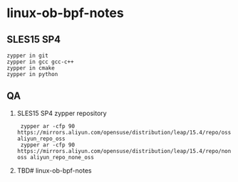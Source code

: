 # linux-ob-bpf-notes

## SLES15 SP4

    zypper in git
    zypper in gcc gcc-c++
    zypper in cmake
    zypper in python

## QA


1. SLES15 SP4 zypper repository

        zypper ar -cfp 90 https://mirrors.aliyun.com/opensuse/distribution/leap/15.4/repo/oss aliyun_repo_oss
        zypper ar -cfp 90 https://mirrors.aliyun.com/opensuse/distribution/leap/15.4/repo/none-oss aliyun_repo_none_oss


3. TBD# linux-ob-bpf-notes
